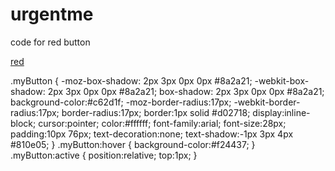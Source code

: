 urgentme
========
code for red button


<a href="#" class="myButton">red</a>

.myButton {
	-moz-box-shadow: 2px 3px 0px 0px #8a2a21;
	-webkit-box-shadow: 2px 3px 0px 0px #8a2a21;
	box-shadow: 2px 3px 0px 0px #8a2a21;
	background-color:#c62d1f;
	-moz-border-radius:17px;
	-webkit-border-radius:17px;
	border-radius:17px;
	border:1px solid #d02718;
	display:inline-block;
	cursor:pointer;
	color:#ffffff;
	font-family:arial;
	font-size:28px;
	padding:10px 76px;
	text-decoration:none;
	text-shadow:-1px 3px 4px #810e05;
}
.myButton:hover {
	background-color:#f24437;
}
.myButton:active {
	position:relative;
	top:1px;
}
